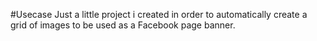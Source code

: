 #Usecase
Just a little project i created in order to automatically create a grid of images to be used as a Facebook page banner. 

